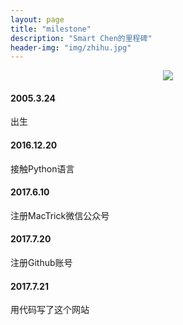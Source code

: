 ```yaml
---
layout: page
title: "milestone"
description: "Smart Chen的里程碑"
header-img: "img/zhihu.jpg"
---
```



<center>
    <p><img src="http://nzr2ybsda.qnssl.com/images/74643/FqpyIlmjsJ9tHYgqaCHZnpfsqwAf.png?imageMogr2/strip/thumbnail/!200x200r/gravity/Center/crop/200x200/format/png" align="center"></p>
</center>


<h4>2005.3.24</h4>
出生
<h4>2016.12.20</h4>
接触Python语言
<h4>2017.6.10</h4>
注册MacTrick微信公众号
<h4>2017.7.20</h4>
注册Github账号
<h4>2017.7.21</h4>
用代码写了这个网站


